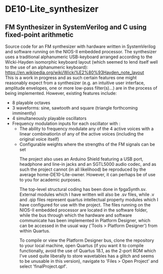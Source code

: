 # DE10-Lite_synthesizer
## FM Synthesizer in SystemVerilog and C using fixed-point arithmetic

Source code for an FM synthesizer with hardware written in SystemVerilog and software running
on the NIOS-II embedded processor. The synthesizer uses a traditional alphanumeric USB-keyboard
arranged according to the Wicki-Hayden isomorphic keyboard layout (which seemed to lend itself
well to the use of an alphanumeric keyboard):  
https://en.wikipedia.org/wiki/Wicki%E2%80%93Hayden_note_layout  
This is a work in progress and as such certain features one might reasonably expect from a synthesizer
(e.g. an intuitive user interface, amplitude envelopes, one or more low-pass filter(s)...) are
in the process of being implemented. However, existing features include:  
<ul>
  <li> 8 playable octaves </li>
  <li> 3 waveforms: sine, sawtooth and square (triangle forthcoming imminently) </li>
  <li> 4 simultaneously playable oscillators </li>
  <li> Frequency modulation inputs for each oscillator with :
  <ul>
      <li> The ability to frequency modulate any of the 4 active voices with a linear combination\n
           of any of the active voices (including the original voice itself) </li>
      <li> Configurable weights where the strengths of the FM signals can be set </li>
  
The project also uses an Arduino Shield featuring a USB port, headphone and line-in jacks and an
SGTL5000 audio codec, and as such the project cannot (in all likelihood) be reproduced by the
average home-DE10-Lite-owner. However, it can perhaps be of use to you for academic purposes.  
  
The top-level structural coding has been done in fpgaSynth.sv. External modules which I have written
will also be .sv files, while .v and .qip files represent quartus intellectual property modules which
I have configured for use with the project. The files running on the NIOS-II embedded processor are
located in the software folder, while the bus through which the hardware and software communicate has
been implemented in Platform Designer, which can be accessed in the usual way
('Tools > Platform Designer') from within Quartus.  
  
To compile or view the Platform Designer bus, clone the repository to your local machine, open Quartus
(if you want it to compile functionally, avoid the use of Quartus 18.1, as the 2-port ROM which I've
used quite liberally to store wavetables has a glitch and seems to be unusable in this version),
navigate to 'Files > Open Project' and select 'finalProject.qpf'.  
  

    
    
